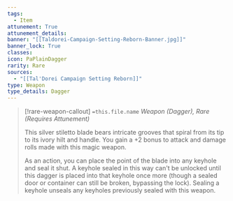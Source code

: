 ```yaml
---
tags:
  - Item
attunement: True
attunement_details: 
banner: "[[Taldorei-Campaign-Setting-Reborn-Banner.jpg]]"
banner_lock: True
classes:
icon: PaPlainDagger
rarity: Rare
sources:
  - "[[Tal'Dorei Campaign Setting Reborn]]"
type: Weapon
type_details: Dagger
---
```

>[!rare-weapon-callout] `=this.file.name`
>*Weapon (Dagger), Rare (Requires Attunement)*
>
>This silver stiletto blade bears intricate grooves that spiral from its tip to its ivory hilt and handle. You gain a +2 bonus to attack and damage rolls made with this magic weapon.
>
>As an action, you can place the point of the blade into any keyhole and seal it shut. A keyhole sealed in this way can't be unlocked until this dagger is placed into that keyhole once more (though a sealed door or container can still be broken, bypassing the lock). Sealing a keyhole unseals any keyholes previously sealed with this weapon.
>
>
